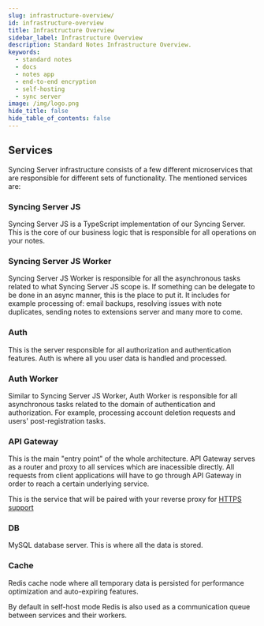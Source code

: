 ```yaml
---
slug: infrastructure-overview/
id: infrastructure-overview
title: Infrastructure Overview
sidebar_label: Infrastructure Overview
description: Standard Notes Infrastructure Overview.
keywords:
  - standard notes
  - docs
  - notes app
  - end-to-end encryption
  - self-hosting
  - sync server
image: /img/logo.png
hide_title: false
hide_table_of_contents: false
---
```


## Services

Syncing Server infrastructure consists of a few different microservices that are responsible for different sets of functionality. The mentioned services are:

### Syncing Server JS

Syncing Server JS is a TypeScript implementation of our Syncing Server. This is the core of our business logic that is responsible for all operations on your notes.

### Syncing Server JS Worker

Syncing Server JS Worker is responsible for all the asynchronous tasks related to what Syncing Server JS scope is. If something can be delegate to be done in an async manner, this is the place to put it. It includes for example processing of: email backups, resolving issues with note duplicates, sending notes to extensions server and many more to come.

### Auth

This is the server responsible for all authorization and authentication features. Auth is where all you user data is handled and processed.

### Auth Worker

Similar to Syncing Server JS Worker, Auth Worker is responsible for all asynchronous tasks related to the domain of authentication and authorization. For example, processing account deletion requests and users' post-registration tasks.

### API Gateway

This is the main "entry point" of the whole architecture. API Gateway serves as a router and proxy to all services which are inacessible directly. All requests from client applications will have to go through API Gateway in order to reach a certain underlying service.

This is the service that will be paired with your reverse proxy for [HTTPS support](./https-support.md)

### DB

MySQL database server. This is where all the data is stored.

### Cache

Redis cache node where all temporary data is persisted for performance optimization and auto-expiring features.

By default in self-host mode Redis is also used as a communication queue between services and their workers.
